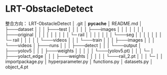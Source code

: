 # LRT-ObstacleDetect
整合方向：
LRT-ObstacleDetect
│	.git
│	__pycache__
│	README.md
│
├───dataset
│	│
│	├───test
│	│	│
│	│	├───images
│	│	│	│
│	│	│	├───original
│	│	│	│	│
│	│	│	│	└─	rail
│	│	│	│
│	│	│	└───seg
│	│	│		│
│	│	│		└─	rail
│	│	│
│	│	└───videos
│	│
│	└───train
│		│
│		├───images
│		│
│		└───videos
│
├───runs
│	│
│	├───detect
│	│
│	└───output
│
├───yolov5
│	│
│	├───weights
│	│	│
│	│	└───(yolov5.pt)
│	│
│	└─
│
├───yolact_edge
│	│
│	├───weights
│	│	│
│	│	└───rail_2.pt
│	│
│	└─
│
│	importpackage.py
│	hyperparameter.py
│	functions.py
│	datasets.py
│	object_4.pt
